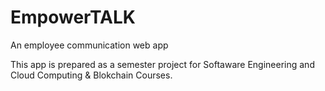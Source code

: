 # EmpowerTALK
An employee communication web app

This app is prepared as a semester project for Softaware Engineering and Cloud Computing & Blokchain Courses.
